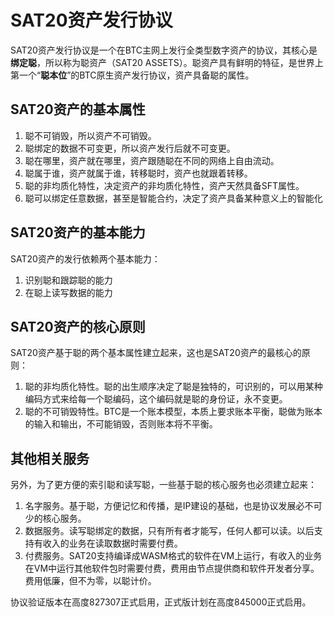 SAT20资产发行协议
=========


SAT20资产发行协议是一个在BTC主网上发行全类型数字资产的协议，其核心是**绑定聪**，所以称为聪资产（SAT20 ASSETS）。聪资产具有鲜明的特征，是世界上第一个“**聪本位**”的BTC原生资产发行协议，资产具备聪的属性。

SAT20资产的基本属性
----
1. 聪不可销毁，所以资产不可销毁。
2. 聪绑定的数据不可变更，所以资产发行后就不可变更。
3. 聪在哪里，资产就在哪里，资产跟随聪在不同的网络上自由流动。
4. 聪属于谁，资产就属于谁，转移聪时，资产也就跟着转移。
5. 聪的非均质化特性，决定资产的非均质化特性，资产天然具备SFT属性。
6. 聪可以绑定任意数据，甚至是智能合约，决定了资产具备某种意义上的智能化


SAT20资产的基本能力
----
SAT20资产的发行依赖两个基本能力：
1. 识别聪和跟踪聪的能力
2. 在聪上读写数据的能力



SAT20资产的核心原则
----
SAT20资产基于聪的两个基本属性建立起来，这也是SAT20资产的最核心的原则：
1. 聪的非均质化特性。聪的出生顺序决定了聪是独特的，可识别的，可以用某种编码方式来给每一个聪编码，这个编码就是聪的身份证，永不变更。
2. 聪的不可销毁特性。BTC是一个账本模型，本质上要求账本平衡，聪做为账本的输入和输出，不可能销毁，否则账本将不平衡。


其他相关服务
----
另外，为了更方便的索引聪和读写聪，一些基于聪的核心服务也必须建立起来：
1. 名字服务。基于聪，方便记忆和传播，是IP建设的基础，也是协议发展必不可少的核心服务。
2. 数据服务。读写聪绑定的数据，只有所有者才能写，任何人都可以读。以后支持有收入的业务在读取数据时需要付费。
3. 付费服务。SAT20支持编译成WASM格式的软件在VM上运行，有收入的业务在VM中运行其他软件包时需要付费，费用由节点提供商和软件开发者分享。费用低廉，但不为零，以聪计价。


协议验证版本在高度827307正式启用，正式版计划在高度845000正式启用。


